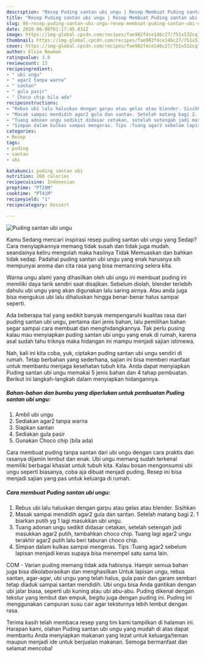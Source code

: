 ```yaml
---
description: "Resep Puding santan ubi ungu | Resep Membuat Puding santan ubi ungu Yang Paling Enak"
title: "Resep Puding santan ubi ungu | Resep Membuat Puding santan ubi ungu Yang Paling Enak"
slug: 86-resep-puding-santan-ubi-ungu-resep-membuat-puding-santan-ubi-ungu-yang-paling-enak
date: 2020-06-08T01:17:45.831Z
image: https://img-global.cpcdn.com/recipes/fae982f4ce146c27/751x532cq70/puding-santan-ubi-ungu-foto-resep-utama.jpg
thumbnail: https://img-global.cpcdn.com/recipes/fae982f4ce146c27/751x532cq70/puding-santan-ubi-ungu-foto-resep-utama.jpg
cover: https://img-global.cpcdn.com/recipes/fae982f4ce146c27/751x532cq70/puding-santan-ubi-ungu-foto-resep-utama.jpg
author: Elsie Newman
ratingvalue: 3.8
reviewcount: 13
recipeingredient:
- " ubi ungu"
- " agar2 tanpa warna"
- " santan"
- " gula pasir"
- " Choco chip bila ada"
recipeinstructions:
- "Rebus ubi lalu haluskan dengan garpu atau gelas atau blender. Sisihkan"
- "Masak sampai mendidih agar2 gula dan santan. Setelah matang bagi 2. 1 biarkan putih yg 1 lagi masukkan ubi ungu."
- "Tuang adonan ungu sedikit didasar cetakan, setelah setengah jadi masukkan agar2 putih, tambahkan choco chip. Tuang lagi agar2 ungu terakhir agar2 putih lalu beri taburan choco chip."
- "Simpan dalam kulkas sampai mengeras. Tips :Tuang agar2 sebelum lapisan menjadi keras supaya bisa menempel satu sama lain."
categories:
- Resep
tags:
- puding
- santan
- ubi

katakunci: puding santan ubi 
nutrition: 260 calories
recipecuisine: Indonesian
preptime: "PT28M"
cooktime: "PT41M"
recipeyield: "1"
recipecategory: Dessert

---
```



![Puding santan ubi ungu](https://img-global.cpcdn.com/recipes/fae982f4ce146c27/751x532cq70/puding-santan-ubi-ungu-foto-resep-utama.jpg)

Kamu Sedang mencari inspirasi resep puding santan ubi ungu yang Sedap? Cara menyiapkannya memang tidak susah dan tidak juga mudah. seandainya keliru mengolah maka hasilnya Tidak Memuaskan dan bahkan tidak sedap. Padahal puding santan ubi ungu yang enak harusnya sih mempunyai aroma dan cita rasa yang bisa memancing selera kita.

Warna ungu alami yang dihasilkan oleh ubi ungu ini membuat puding ini memiliki daya tarik sendiri saat disajikan. Sebelum diolah, blender terlebih dahulu ubi ungu yang akan digunakan lalu saring airnya. Atau anda juga bisa mengukus ubi lalu dihaluskan hingga benar-benar halus sampai seperti.

Ada beberapa hal yang sedikit banyak mempengaruhi kualitas rasa dari puding santan ubi ungu, pertama dari jenis bahan, lalu pemilihan bahan segar sampai cara membuat dan menghidangkannya. Tak perlu pusing kalau mau menyiapkan puding santan ubi ungu yang enak di rumah, karena asal sudah tahu triknya maka hidangan ini mampu menjadi sajian istimewa.


Nah, kali ini kita coba, yuk, ciptakan puding santan ubi ungu sendiri di rumah. Tetap berbahan yang sederhana, sajian ini bisa memberi manfaat untuk membantu menjaga kesehatan tubuh kita. Anda dapat menyiapkan Puding santan ubi ungu memakai 5 jenis bahan dan 4 tahap pembuatan. Berikut ini langkah-langkah dalam menyiapkan hidangannya.

<!--inarticleads1-->

##### Bahan-bahan dan bumbu yang diperlukan untuk pembuatan Puding santan ubi ungu:

1. Ambil  ubi ungu
1. Sediakan  agar2 tanpa warna
1. Siapkan  santan
1. Sediakan  gula pasir
1. Gunakan  Choco chip (bila ada)


Cara membuat puding tanpa santan dari ubi ungu dengan cara praktis dan rasanya dijamin lembut dan enak. Ubi ungu memang sudah terkenal memiliki berbagai khasiat untuk tubuh kita. Kalau bosan mengonsumsi ubi ungu seperti biasanya, coba aja dibuat menjadi puding. Resep ini bisa menjadi sajian yang pas untuk keluarga di rumah. 

<!--inarticleads2-->

##### Cara membuat Puding santan ubi ungu:

1. Rebus ubi lalu haluskan dengan garpu atau gelas atau blender. Sisihkan
1. Masak sampai mendidih agar2 gula dan santan. Setelah matang bagi 2. 1 biarkan putih yg 1 lagi masukkan ubi ungu.
1. Tuang adonan ungu sedikit didasar cetakan, setelah setengah jadi masukkan agar2 putih, tambahkan choco chip. Tuang lagi agar2 ungu terakhir agar2 putih lalu beri taburan choco chip.
1. Simpan dalam kulkas sampai mengeras. Tips :Tuang agar2 sebelum lapisan menjadi keras supaya bisa menempel satu sama lain.


COM - Varian puding memang tidak ada habisnya. Hampir semua bahan juga bisa dikolaborasikan dan menghasilkan Untuk lapisan ungu, rebus santan, agar-agar, ubi ungu yang telah halus, gula pasir dan garam sembari tetap diaduk sampai santan mendidih. Ubi ungu bisa Anda gantikan dengan ubi jalar biasa, seperti ubi kuning atau ubi abu-abu. Puding dikenal dengan tekstur yang lembut dan empuk, begitu juga dengan puding ini. Puding ini menggunakan campuran susu cair agar teksturnya lebih lembut dengan rasa. 

Terima kasih telah membaca resep yang tim kami tampilkan di halaman ini. Harapan kami, olahan Puding santan ubi ungu yang mudah di atas dapat membantu Anda menyiapkan makanan yang lezat untuk keluarga/teman maupun menjadi ide untuk berjualan makanan. Semoga bermanfaat dan selamat mencoba!
